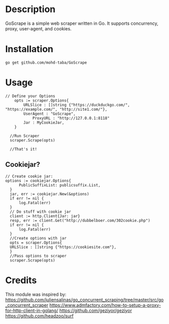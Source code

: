 # Description
GoScrape is a simple web scraper written in Go.
It supports concurrency, proxy, user-agent, and cookies.

# Installation
`go get github.com/mohd-taba/GoScrape`

# Usage

```golang
// Define your Options
	opts := scraper.Options{
		URLSlice : []string {"https://duckduckgo.com/", "https://example.com/", "http://site1.com/"},
		UserAgent : "GoScrape",
    		ProxyURL : "http://127.0.0.1:8118"
		Jar : MyCookieJar,
	}
  
  //Run Scraper
  scraper.Scrape(opts)
  
  //That's it!
 ```
  
  ## Cookiejar?
  
  ```golang
  // Create cookie jar:
  options := cookiejar.Options{
        PublicSuffixList: publicsuffix.List,
    }
    jar, err := cookiejar.New(&options)
    if err != nil {
        log.Fatal(err)
    }
    // Do stuff with cookie jar
    client := http.Client{Jar: jar}
    resp, err := client.Get("http://dubbelboer.com/302cookie.php")
    if err != nil {
        log.Fatal(err)
    }
    //Create options with jar
    opts = scraper.Options{
    URLSlice : []string {"https://cookiesite.com"},
    }
    //Pass options to scraper
    scraper.Scrape(opts)
```
  
# Credits
This module was inspired by:
https://github.com/juliensalinas/go_concurrent_scraping/tree/master/src/go_concurrent_scraper
https://www.admfactory.com/how-to-setup-a-proxy-for-http-client-in-golang/
https://github.com/geziyor/geziyor
https://github.com/headzoo/surf
